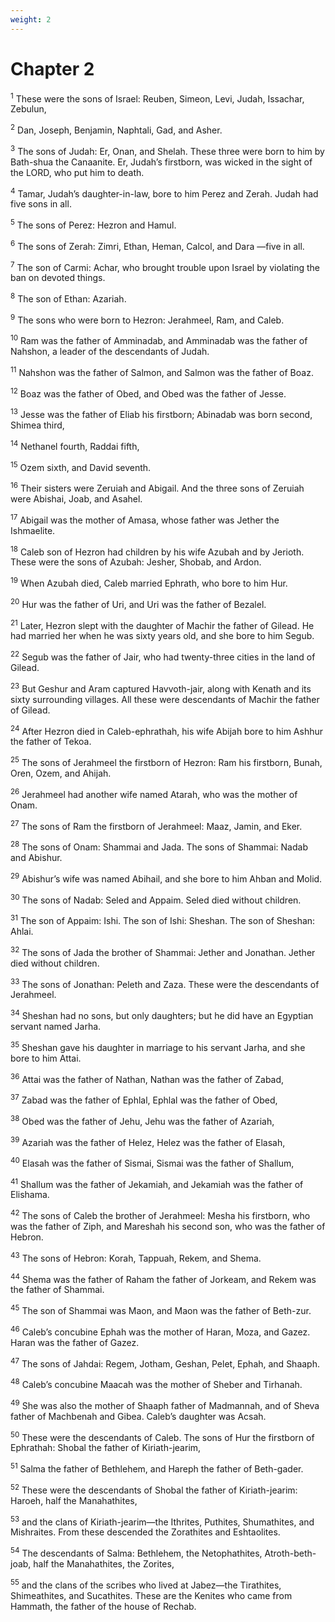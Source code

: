 ```yaml
---
weight: 2
---
```


# Chapter 2

<sup>1</sup> These were the sons of Israel: Reuben, Simeon, Levi, Judah, Issachar, Zebulun, 

<sup>2</sup> Dan, Joseph, Benjamin, Naphtali, Gad, and Asher. 

<sup>3</sup> The sons of Judah: Er, Onan, and Shelah. These three were born to him by Bath-shua the Canaanite. Er, Judah’s firstborn, was wicked in the sight of the LORD, who put him to death. 

<sup>4</sup> Tamar, Judah’s daughter-in-law, bore to him Perez and Zerah. Judah had five sons in all. 

<sup>5</sup> The sons of Perez: Hezron and Hamul. 

<sup>6</sup> The sons of Zerah: Zimri, Ethan, Heman, Calcol, and Dara —five in all. 

<sup>7</sup> The son of Carmi: Achar, who brought trouble upon Israel by violating the ban on devoted things. 

<sup>8</sup> The son of Ethan: Azariah. 

<sup>9</sup> The sons who were born to Hezron: Jerahmeel, Ram, and Caleb. 

<sup>10</sup> Ram was the father of Amminadab, and Amminadab was the father of Nahshon, a leader of the descendants of Judah. 

<sup>11</sup> Nahshon was the father of Salmon, and Salmon was the father of Boaz. 

<sup>12</sup> Boaz was the father of Obed, and Obed was the father of Jesse. 

<sup>13</sup> Jesse was the father of Eliab his firstborn; Abinadab was born second, Shimea third, 

<sup>14</sup> Nethanel fourth, Raddai fifth, 

<sup>15</sup> Ozem sixth, and David seventh. 

<sup>16</sup> Their sisters were Zeruiah and Abigail. And the three sons of Zeruiah were Abishai, Joab, and Asahel. 

<sup>17</sup> Abigail was the mother of Amasa, whose father was Jether the Ishmaelite. 

<sup>18</sup> Caleb son of Hezron had children by his wife Azubah and by Jerioth. These were the sons of Azubah: Jesher, Shobab, and Ardon. 

<sup>19</sup> When Azubah died, Caleb married Ephrath, who bore to him Hur. 

<sup>20</sup> Hur was the father of Uri, and Uri was the father of Bezalel. 

<sup>21</sup> Later, Hezron slept with the daughter of Machir the father of Gilead. He had married her when he was sixty years old, and she bore to him Segub. 

<sup>22</sup> Segub was the father of Jair, who had twenty-three cities in the land of Gilead. 

<sup>23</sup> But Geshur and Aram captured Havvoth-jair, along with Kenath and its sixty surrounding villages. All these were descendants of Machir the father of Gilead. 

<sup>24</sup> After Hezron died in Caleb-ephrathah, his wife Abijah bore to him Ashhur the father of Tekoa. 

<sup>25</sup> The sons of Jerahmeel the firstborn of Hezron: Ram his firstborn, Bunah, Oren, Ozem, and Ahijah. 

<sup>26</sup> Jerahmeel had another wife named Atarah, who was the mother of Onam. 

<sup>27</sup> The sons of Ram the firstborn of Jerahmeel: Maaz, Jamin, and Eker. 

<sup>28</sup> The sons of Onam: Shammai and Jada. The sons of Shammai: Nadab and Abishur. 

<sup>29</sup> Abishur’s wife was named Abihail, and she bore to him Ahban and Molid. 

<sup>30</sup> The sons of Nadab: Seled and Appaim. Seled died without children. 

<sup>31</sup> The son of Appaim: Ishi. The son of Ishi: Sheshan. The son of Sheshan: Ahlai. 

<sup>32</sup> The sons of Jada the brother of Shammai: Jether and Jonathan. Jether died without children. 

<sup>33</sup> The sons of Jonathan: Peleth and Zaza. These were the descendants of Jerahmeel. 

<sup>34</sup> Sheshan had no sons, but only daughters; but he did have an Egyptian servant named Jarha. 

<sup>35</sup> Sheshan gave his daughter in marriage to his servant Jarha, and she bore to him Attai. 

<sup>36</sup> Attai was the father of Nathan, Nathan was the father of Zabad, 

<sup>37</sup> Zabad was the father of Ephlal, Ephlal was the father of Obed, 

<sup>38</sup> Obed was the father of Jehu, Jehu was the father of Azariah, 

<sup>39</sup> Azariah was the father of Helez, Helez was the father of Elasah, 

<sup>40</sup> Elasah was the father of Sismai, Sismai was the father of Shallum, 

<sup>41</sup> Shallum was the father of Jekamiah, and Jekamiah was the father of Elishama. 

<sup>42</sup> The sons of Caleb the brother of Jerahmeel: Mesha his firstborn, who was the father of Ziph, and Mareshah his second son, who was the father of Hebron. 

<sup>43</sup> The sons of Hebron: Korah, Tappuah, Rekem, and Shema. 

<sup>44</sup> Shema was the father of Raham the father of Jorkeam, and Rekem was the father of Shammai. 

<sup>45</sup> The son of Shammai was Maon, and Maon was the father of Beth-zur. 

<sup>46</sup> Caleb’s concubine Ephah was the mother of Haran, Moza, and Gazez. Haran was the father of Gazez. 

<sup>47</sup> The sons of Jahdai: Regem, Jotham, Geshan, Pelet, Ephah, and Shaaph. 

<sup>48</sup> Caleb’s concubine Maacah was the mother of Sheber and Tirhanah. 

<sup>49</sup> She was also the mother of Shaaph father of Madmannah, and of Sheva father of Machbenah and Gibea. Caleb’s daughter was Acsah. 

<sup>50</sup> These were the descendants of Caleb. The sons of Hur the firstborn of Ephrathah: Shobal the father of Kiriath-jearim, 

<sup>51</sup> Salma the father of Bethlehem, and Hareph the father of Beth-gader. 

<sup>52</sup> These were the descendants of Shobal the father of Kiriath-jearim: Haroeh, half the Manahathites, 

<sup>53</sup> and the clans of Kiriath-jearim—the Ithrites, Puthites, Shumathites, and Mishraites. From these descended the Zorathites and Eshtaolites. 

<sup>54</sup> The descendants of Salma: Bethlehem, the Netophathites, Atroth-beth-joab, half the Manahathites, the Zorites, 

<sup>55</sup> and the clans of the scribes who lived at Jabez—the Tirathites, Shimeathites, and Sucathites. These are the Kenites who came from Hammath, the father of the house of Rechab. 


